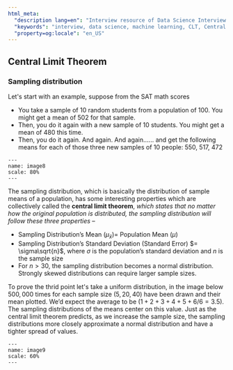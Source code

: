 ```yaml
---
html_meta:
  "description lang=en": "Interview resource of Data Science Interview focusing on Central Limit Theorem."
  "keywords": "interview, data science, machine learning, CLT, Central Limit Theorem"
  "property=og:locale": "en_US"
---
```


## Central Limit Theorem

### Sampling distribution

Let's start with an example, suppose from the SAT math scores
- You take a sample of $10$ random students from a population of $100$. You might get a mean of $502$ for that sample. 
- Then, you do it again with a new sample of $10$ students. You might get a mean of $480$ this time. 
- Then, you do it again. And again. And again...... and get the following means for each of those three new samples of $10$ people: $550$, $517$, $472$ 


```{figure} ../Statistics/images/image8.PNG
---
name: image8
scale: 80%
---
```

The sampling distribution, which is basically the distribution of sample means of a population, has some interesting properties which are collectively called the **central limit theorem**, *which states that no matter how the original population is distributed, the sampling distribution will follow these three properties* –
- Sampling Distribution’s Mean $(\mu_{\bar{x}}) =$ Population Mean $(\mu)$
- Sampling Distribution’s Standard Deviation (Standard Error) $= \sigma\sqrt{n}$, where $\sigma$ is the population’s standard deviation and $n$ is the sample size
- For $n > 30$, the sampling distribution becomes a normal distribution. Strongly skewed distributions can require larger sample sizes.

To prove the thrid point let's take a uniform distribution, in the image below $500,000$ times for each sample size $(5, 20, 40)$ have been drawn and their mean plotted.
We’d expect the average to be $(1 + 2 + 3 + 4 + 5 + 6 / 6 = 3.5)$. The sampling distributions of the means center on this value. Just as the central limit theorem predicts, as we increase the sample size, the sampling distributions more closely approximate a normal distribution and have a tighter spread of values.

```{figure} ../Statistics/images/image9.PNG
---
name: image9
scale: 60%
---
```